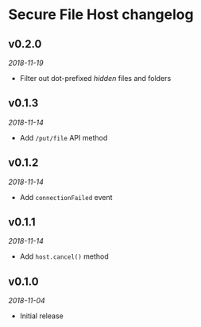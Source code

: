 # Secure File Host changelog

## v0.2.0
_2018-11-19_

 * Filter out dot-prefixed _hidden_ files and folders

## v0.1.3
_2018-11-14_

 * Add `/put/file` API method

## v0.1.2
_2018-11-14_

 * Add `connectionFailed` event

## v0.1.1
_2018-11-14_

 * Add `host.cancel()` method

## v0.1.0
_2018-11-04_

 * Initial release
